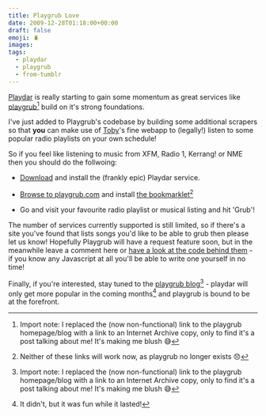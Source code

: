 ```yaml
---
title: Playgrub Love
date: 2009-12-28T01:18:00+00:00
draft: false
emoji: 🪲
images:
tags:
  - playdar
  - playgrub
  - from-tumblr
---
```

[Playdar](https://playdar.org) is really starting to gain some momentum as great services like [playgrub](https://web.archive.org/web/20100824050755/http://playgrub.posterous.com/new-supported-sites)[^1] build on it's strong foundations.

I've just added to Playgrub's codebase by building some additional scrapers so that **you** can make use of [Toby](https://github.com/toby)'s fine webapp to (legally!) listen to some popular radio playlists on your own schedule!

So if you feel like listening to music from XFM, Radio 1, Kerrang! or NME then you should do the follwoing:

* [Download](https://playdar.org/download) and install the (frankly epic) Playdar service.

* [Browse to playgrub.com](http://web.archive.org/web/20091102074333/http://www.playgrub.com/) and install [the bookmarklet](javascript:(function(){%20host='http://www.playgrub.com/js/';%20_my_script=document.createElement('SCRIPT');%20_my_script.type='text/javascript';%20_my_script.src=host+'playgrub_bookmarklet.js?';%20document.getElementsByTagName('head')[0].appendChild(_my_script);%20})(); "This bookmarklet good as of 2009-12-28")[^2]

* Go and visit your favourite radio playlist or musical listing and hit 'Grub'!

The number of services currently supported is still limited, so if there's a site you've found that lists songs you'd like to be able to grub then please let us know! Hopefully Playgrub will have a request feature soon, but in the meanwhile leave a comment here or [have a look at the code behind them](http://github.com/toby/playgrub/tree/master/scrapers/) - if you know any Javascript at all you'll be able to write one yourself in no time!

Finally, if you're interested, stay tuned to the [playgrub blog](https://web.archive.org/web/20100824050755/http://playgrub.posterous.com/new-supported-sites)[^1] - playdar will only get more popular in the coming months[^3] and playgrub is bound to be at the forefront.

[^1]: Import note: I replaced the (now non-functional) link to the playgrub homepage/blog with a link to an Internet Archive copy, only to find it's a post talking about me! It's making me blush 😅
[^2]: Neither of these links will work now, as playgrub no longer exists 😞
[^3]: It didn't, but it was fun while it lasted!
